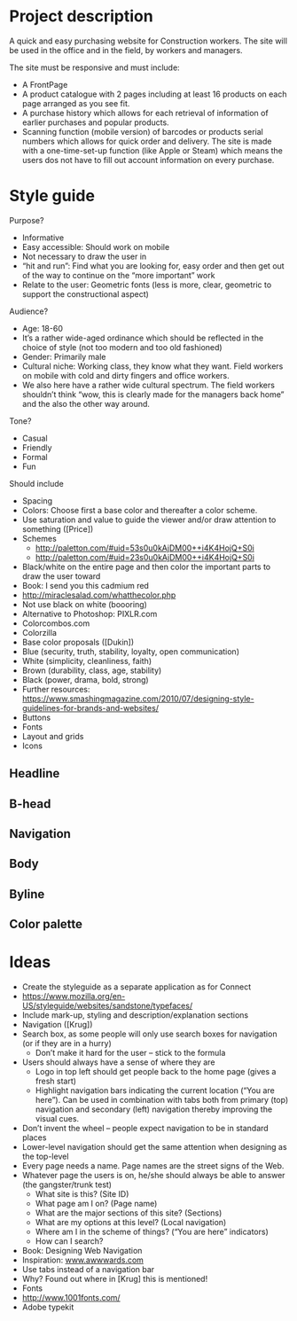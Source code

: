 # Project description
A quick and easy purchasing website for Construction workers. The site will be used in the office and in the field, by workers and managers. 

The site must be responsive and must include: 
* A FrontPage
* A product catalogue with 2 pages including at least 16 products on each page arranged as you see fit.
* A purchase history which allows for each retrieval of information of earlier purchases and popular products.
* Scanning function (mobile version) of barcodes or products serial numbers which allows for quick order and delivery. The site is made with a one-time-set-up function (like Apple or Steam) which means the users dos not have to fill out account information on every purchase. 

# Style guide
Purpose?
* Informative
* Easy accessible: Should work on mobile 
* Not necessary to draw the user in
 * “hit and run”: Find what you are looking for, easy order and then get out of the way to continue on the “more important” work
* Relate to the user: Geometric fonts (less is more, clear, geometric to support the constructional aspect)


Audience?
* Age: 18-60
 * It’s a rather wide-aged ordinance which should be reflected in the choice of style (not too modern and too old fashioned)
* Gender: Primarily male
* Cultural niche: Working class, they know what they want. Field workers on mobile with cold and dirty fingers and office workers. 
 * We also here have a rather wide cultural spectrum. The field workers shouldn’t think “wow, this is clearly made for the managers back home” and the also the other way around.


Tone?
* Casual
* Friendly
* Formal 
* Fun

Should include
* Spacing
* Colors: Choose first a base color and thereafter a color scheme. 
 * Use saturation and value to guide the viewer and/or draw attention to something ([Price])
 * Schemes
    * http://paletton.com/#uid=53s0u0kAjDM00++i4K4HojQ+S0i
    * http://paletton.com/#uid=23s0u0kAjDM00++i4K4HojQ+S0i
 * Black/white on the entire page and then color the important parts to draw the user toward
 * Book: I send you this cadmium red
 * http://miraclesalad.com/whatthecolor.php
 * Not use black on white (boooring)
 * Alternative to Photoshop: PIXLR.com
 * Colorcombos.com
 * Colorzilla
* Base color proposals ([Dukin])
 * Blue (security, truth, stability, loyalty, open communication)
 * White (simplicity, cleanliness, faith)
 * Brown (durability, class, age, stability)
 * Black (power, drama, bold, strong)
* Further resources: https://www.smashingmagazine.com/2010/07/designing-style-guidelines-for-brands-and-websites/
* Buttons
* Fonts
* Layout and grids
* Icons

## Headline

## B-head

## Navigation

## Body

## Byline

## Color palette



# Ideas
* Create the styleguide as a separate application as for Connect
 * https://www.mozilla.org/en-US/styleguide/websites/sandstone/typefaces/
 * Include mark-up, styling and description/explanation sections
* Navigation ([Krug])
 * Search box, as some people will only use search boxes for navigation (or if they are in a hurry)
    * Don’t make it hard for the user – stick to the formula
 * Users should always have a sense of where they are
    * Logo in top left should get people back to the home page (gives a fresh start)
    * Highlight navigation bars indicating the current location (“You are here”). Can be used in combination with tabs both from primary (top) navigation and secondary (left) navigation thereby improving the visual cues.
 * Don’t invent the wheel – people expect navigation to be in standard places
 * Lower-level navigation should get the same attention when designing as the top-level
 * Every page needs a name. Page names are the street signs of the Web.
 * Whatever page the users is on, he/she should always be able to answer (the gangster/trunk test)
    * What site is this? (Site ID)
    * What page am I on? (Page name)
    * What are the major sections of this site? (Sections)
    * What are my options at this level?  (Local navigation)
    * Where am I in the scheme of things? (“You are here” indicators)
    * How can I search?
* Book: Designing Web Navigation
* Inspiration: www.awwwards.com
* Use tabs instead of a navigation bar
 * Why? Found out where in [Krug] this is mentioned!
* Fonts
 * http://www.1001fonts.com/
 * Adobe typekit



